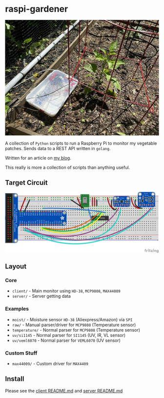 # raspi-gardener

![docs/hardware.jpg](docs/hardware.jpg)

A collection of `Python` scripts to run a Raspberry Pi to monitor my vegetable patches. Sends data to a REST API written in `golang`.

Written for an article on [my blog](https://chollinger.com/blog).

This really is more a collection of scripts than anything useful.

## Target Circuit
![docs/full_bb.png](docs/full_bb.png)

## Layout

### Core
- `client/` - Main monitor using `HD-38`, `MCP9808`, `MAX44009` 
- `server/` - Server getting data

### Examples
- `moist/` - Moisture sensor `HD-38` (Aliexpress/Amazon) via `SPI`
- `raw/` - Manual parser/driver for `MCP9808` (Temperature sensor) 
- `temperature/` - Normal parser for `MCP9808` (Temperature sensor)
- `uv/si1145` - Normal parser for `SI1145` (UV, IR, VL sensor)
- `uv/veml6070` - Normal parser for `VEML6070` (UV sensor)

### Custom Stuff
- `max44009/` - Custom driver for `MAX4409`

## Install
Please see the [client README.md](client/README.md) and [server README.md](server/README.md)
